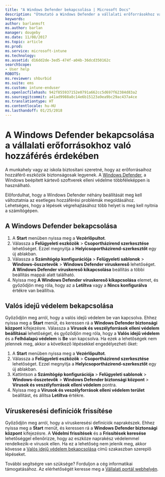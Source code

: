 ```yaml
---
title: "A Windows Defender bekapcsolása | Microsoft Docs"
description: "Útmutató a Windows Defender a vállalati erőforrásokhoz való hozzáférés érdekében történő bekapcsolásához."
keywords: 
author: barlanmsft
ms.author: barlan
manager: dougeby
ms.date: 11/08/2017
ms.topic: article
ms.prod: 
ms.service: microsoft-intune
ms.technology: 
ms.assetid: d16dd2de-3ed5-474f-a04b-36dcd350162c
searchScope:
- User help
ROBOTS: 
ms.reviewer: shburbid
ms.suite: ems
ms.custom: intune-enduser
ms.openlocfilehash: 942f855937152e0791a662cc5d697f62384d83a2
ms.sourcegitcommit: a41ad9988a8c14e6b15123a9ea9bc29ac437a4ce
ms.translationtype: HT
ms.contentlocale: hu-HU
ms.lasthandoff: 01/25/2018
---
```

# <a name="turn-on-windows-defender-to-access-company-resources"></a>A Windows Defender bekapcsolása a vállalati erőforrásokhoz való hozzáférés érdekében

A munkahely vagy az iskola biztosítani szeretné, hogy az erőforrásaihoz hozzáférő eszközök biztonságosak legyenek. A [Windows Defender](https://www.microsoft.com/safety/pc-security/windows-defender.aspx), a Windows beépített kártevő szoftverek elleni védelme többféleképpen is használható.

Előfordulhat, hogy a Windows Defender néhány beállítását meg kell változtatnia az esetleges hozzáférési problémák megoldásához. Lehetséges, hogy a lépések végrehajtásához több helyet is meg kell nyitnia a számítógépen.

## <a name="turn-on-windows-defender"></a>A Windows Defender bekapcsolása

1. A **Start** menüben nyissa meg a **Vezérlőpultot**.
2. Válassza a **Felügyeleti eszközök** > **Csoportházirend szerkesztése** lehetőséget. Ezzel megnyitja a **Helyicsoportházirend-szerkesztőt** egy új ablakban.
3. Válassza a **Számítógép konfigurációja** > **Felügyeleti sablonok** > **Windows-összetevők** > **Windows Defender víruskereső** lehetőséget. **A Windows Defender víruskereső kikapcsolása** beállítás a többi beállítás mappái alatt található. 
4. Nyissa meg **A Windows Defender víruskereső kikapcsolása** elemet, és győződjön meg róla, hogy az a **Letiltva** vagy a **Nincs konfigurálva** értékre van beállítva.

## <a name="turn-on-real-time-protection"></a>Valós idejű védelem bekapcsolása

Győződjön meg arról, hogy a valós idejű védelem be van kapcsolva. Ehhez nyissa meg a **Start** menüt, és keressen rá a **Windows Defender biztonsági központ** kifejezésre. Válassza a **Vírusok és veszélyforrások elleni védelem beállításai** lehetőséget, és győződjön meg róla, hogy a **Valós idejű védelem** és a **Felhőalapú védelem** is **Be** van kapcsolva. Ha ezek a lehetőségek nem jelennek meg, akkor a következő lépésekkel engedélyezheti őket:

1. A **Start** menüben nyissa meg a **Vezérlőpultot**.
2. Válassza a **Felügyeleti eszközök** > **Csoportházirend szerkesztése** lehetőséget. Ezzel megnyitja a **Helyicsoportházirend-szerkesztőt** egy új ablakban.
3. Kattintson a **Számítógép konfigurációja** > **Felügyeleti sablonok** > **Windows-összetevők** > **Windows Defender biztonsági központ** > **Vírusok és veszélyforrások elleni védelem** pontra.
4. Nyissa meg a **Vírusok és veszélyforrások elleni védelem terület** beállítást, és állítsa **Letiltva** értékre.

## <a name="update-your-antivirus-definitions"></a>Víruskeresési definíciók frissítése

Győződjön meg arról, hogy a víruskeresési definíciók naprakészek. Ehhez nyissa meg a **Start** menüt, és keressen rá a **Windows Defender biztonsági központ** kifejezésre. A **Védelmi frissítések** és a **Frissítések keresése** lehetőséggel ellenőrizze, hogy az eszköze naprakész védelemmel rendelkezik-e vírusok ellen. Ha ez a lehetőség nem jelenik meg, akkor kövesse a [Valós idejű védelem bekapcsolása](turn-on-defender-windows.md#turn-on-real-time-protection) című szakaszban szereplő lépéseket.

További segítségre van szüksége? Forduljon a cég informatikai támogatásához. Az elérhetőségét keresse meg a [Vállalati portál webhelyén](https://portal.manage.microsoft.com#HelpDeskDialog).

